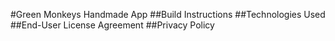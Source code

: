 #Green Monkeys Handmade App
##Build Instructions
##Technologies Used
##End-User License Agreement
##Privacy Policy
